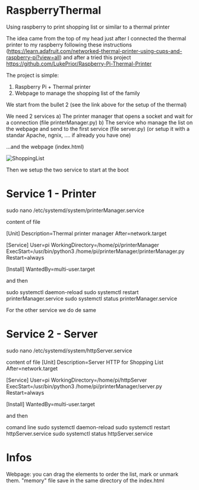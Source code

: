 # RaspberryThermal
Using raspberry to print shopping list or similar to a thermal printer

The idea came from the top of my head just after I connected the thermal printer to my raspberry following these instructions (https://learn.adafruit.com/networked-thermal-printer-using-cups-and-raspberry-pi?view=all) and after a tried this project https://github.com/LukePrior/Raspberry-Pi-Thermal-Printer

The project is simple:
1) Raspberry Pi + Thermal printer
2) Webpage to manage the shopping list of the family

We start from the bullet 2 (see the link above for the setup of the thermal)

We need 2 services 
a) The printer manager that opens a socket and wait for a connection (file printerManager.py)
b) The service who manage the list on the webpage and send to the first service (file server.py) (or setup it with a standar Apache, ngnix, .... if already you have one)

...and the webpage (index.html)

![ShoppingList](https://github.com/user-attachments/assets/e1ef263b-2381-4b47-9d55-854a09bfe846)


Then we setup the two service to start at the boot

# Service 1 - Printer 
sudo nano /etc/systemd/system/printerManager.service

content of file

[Unit]
Description=Thermal printer manager
After=network.target

[Service]
User=pi
WorkingDirectory=/home/pi/printerManager
ExecStart=/usr/bin/python3 /home/pi/printerManager/printerManager.py
Restart=always

[Install]
WantedBy=multi-user.target


and then

sudo systemctl daemon-reload
sudo systemctl restart printerManager.service
sudo systemctl status printerManager.service

For the other service we do de same

# Service 2 - Server
sudo nano /etc/systemd/system/httpServer.service

content of file
[Unit]
Description=Server HTTP for Shopping List
After=network.target

[Service]
User=pi
WorkingDirectory=/home/pi/httpServer
ExecStart=/usr/bin/python3 /home/pi/printerManager/server.py
Restart=always

[Install]
WantedBy=multi-user.target


and then

comand line
sudo systemctl daemon-reload
sudo systemctl restart httpServer.service
sudo systemctl status httpServer.service

# Infos
Webpage: you can drag the elements to order the list, mark or unmark them. "memory" file save in the same directory of the index.html



